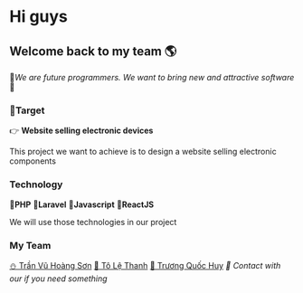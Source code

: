 # Hi guys
## Welcome back to my team 🌎
🌷*We are future programmers. We want to bring new and attractive software*🌷
</br>
<h3>📌Target </h3>
    👉 <b>Website selling electronic devices</b>
    <p>This project we want to achieve is to design a website selling electronic components</p>

<h3>Technology</h3>
    📘<b>PHP</b>
    📘<b>Laravel</b>
    📘<b>Javascript</b>
    📘<b>ReactJS</b>
    <p>We will use those technologies in our project</b>
<h3>My Team</h3>
        <a href ="https://www.facebook.com/sonhoang2071?mibextid=ZbWKwL">⛄ Trần Vũ Hoàng Sơn</a>
        <a href="https://www.facebook.com/profile.php?id=100015695650617&mibextid=ZbWKwL">🐰 Tô Lệ Thanh</a>
        <a href="https://www.facebook.com/gau.trang.372661?mibextid=ZbWKwL">🐹 Trương Quốc Huy</a>
        <i>📌 Contact with our if you need something</i>
